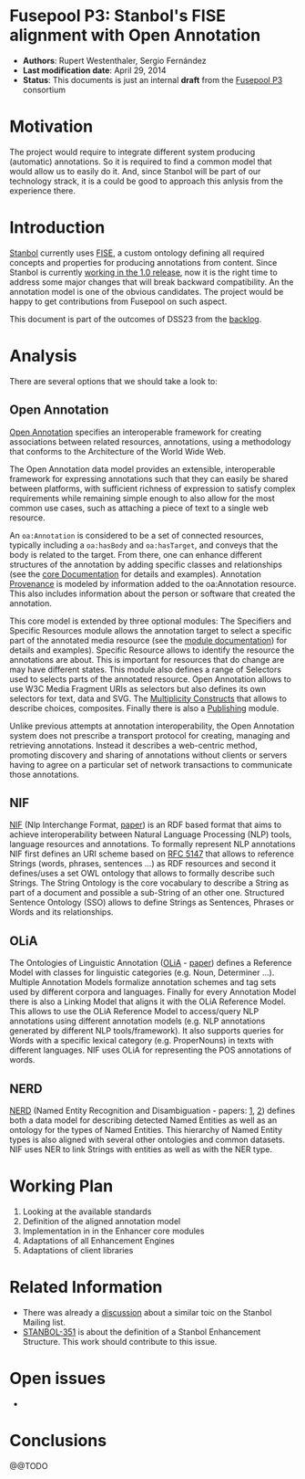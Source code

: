 # Fusepool P3: Stanbol's FISE alignment with Open Annotation

* **Authors**: Rupert Westenthaler, Sergio Fernández
* **Last modification date**: April 29, 2014
* **Status**: This documents is just an internal **draft** from the [Fusepool P3](http://www.fusepool.eu/p3) consortium

# Motivation

The project would require to integrate different system producing (automatic) annotations.
So it is required to find a common model that would allow us to easily do it. And, since Stanbol 
will be part of our technology strack, it is a could be good to approach this anlysis from
the experience there.

# Introduction

[Stanbol](http://stanbol.apache.org) currently uses 
[FISE](http://stanbol.apache.org/docs/trunk/components/enhancer/enhancementstructure),
a custom ontology defining all required concepts and properties for producing annotations
from content. Since Stanbol is currently [working in the 1.0 release](http://markmail.org/message/6dwwkwv7elmo6454),
now it is the right time to address some major changes that will break backward compatibility. 
An the annotation model is one of the obvious candidates. The project would be happy to get
contributions from Fusepool on such aspect.

This document is part of the outcomes of DSS23 from the [backlog](https://easybacklog.com/accounts/4748/backlogs/54217).

# Analysis

There are several options that we should take a look to:

## Open Annotation

[Open Annotation](http://www.openannotation.org/spec/core/) specifies an interoperable 
framework for creating associations between related resources, annotations, using a 
methodology that conforms to the Architecture of the World Wide Web. 

The Open Annotation data model provides an extensible, interoperable framework for expressing annotations such that they can easily be shared between platforms, with sufficient richness of expression to satisfy complex requirements while remaining simple enough to also allow for the most common use cases, such as attaching a piece of text to a single web resource.

An `oa:Annotation` is considered to be a set of connected resources, typically including a `oa:hasBody` and `oa:hasTarget`, and conveys that the body is related to the target. From there, one can enhance different structures of the annotation by adding specific classes and relationships (see the [core Documentation](http://www.openannotation.org/spec/core/core.html) for details and examples). Annotation [Provenance](http://www.openannotation.org/spec/core/core.html#Provenance) is modeled by information added to the oa:Annotation resource. This also includes information about the person or software that created the annotation.

This core model is extended by three optional modules: The Specifiers and Specific Resources module allows the annotation target to select a specific part of the annotated media resource (see the [module documentation](http://www.openannotation.org/spec/core/specific.html)) for details and examples). Specific Resource allows to identify the resource the annotations are about. This is important for resources that do change are may have different states. This module also defines a range of Selectors used to selects parts of the annotated resource. Open Annotation allows to use W3C Media Fragment URIs as selectors but also defines its own selectors for text, data and SVG. The [Multiplicity Constructs](http://www.openannotation.org/spec/core/multiplicity.html) that allows to describe choices, composites. Finally there is also a [Publishing](http://www.openannotation.org/spec/core/publishing.html) module.

Unlike previous attempts at annotation interoperability, the Open Annotation system does not prescribe a transport protocol for creating, managing and retrieving annotations. Instead it describes a web-centric method, promoting discovery and sharing of annotations without clients or servers having to agree on a particular set of network transactions to communicate those annotations.

## NIF

[NIF](http://nlp2rdf.org/nif-1-0) (Nlp Interchange Format, [paper](http://svn.aksw.org/papers/2013/ISWC_NIF/public.pdf)) is an RDF based format that aims to achieve interoperability between Natural Language Processing (NLP) tools, language resources and annotations. To formally represent NLP annotations NIF first defines an URI scheme based on [RFC 5147](http://tools.ietf.org/html/rfc5147) that allows to reference Strings (words, phrases, sentences ...) as RDF resources and second it defines/uses a set OWL ontology that allows to formally describe such Strings.
The String Ontology is the core vocabulary to describe a String as part of a document and possible a sub-String of an other one. Structured Sentence Ontology (SSO) allows to define Strings as Sentences, Phrases or Words and its relationships.

## OLiA

The Ontologies of Linguistic Annotation ([OLiA](http://purl.org/olia) - [paper](http://www.semantic-web-journal.net/system/files/swj518.pdf)) defines a Reference Model with classes for linguistic categories (e.g. Noun, Determiner ...). Multiple Annotation Models formalize annotation schemes and tag sets used by different corpora and languages. Finally for every Annotation Model there is also a Linking Model that aligns it with the OLiA Reference Model. This allows to use the OLiA Reference Model to access/query NLP annotations using different annotation models (e.g. NLP annotations generated by different NLP tools/framework). It also supports queries for Words with a specific lexical category (e.g. ProperNouns) in texts with different languages. NIF uses OLiA for representing the POS annotations of words.

## NERD

[NERD](http://nerd.eurecom.fr/ontology/) (Named Entity Recognition and Disambiguation - papers: [1](http://nerd.eurecom.fr/ui/paper/Rizzo_Troncy-eacl2012demo.pdf), [2](http://events.linkeddata.org/ldow2012/papers/ldow2012-paper-02.pdf)) defines both a data model for describing detected Named Entities as well as an ontology for the types of Named Entities. This hierarchy of Named Entity types is also aligned with several other ontologies and common datasets. NIF uses NER to link Strings with entities as well as with the NER type.

# Working Plan

1. Looking at the available standards
2. Definition of the aligned annotation model
3. Implementation in in the Enhancer core modules
4. Adaptations of all Enhancement Engines
5. Adaptations of client libraries

# Related Information

* There was already a [discussion](http://markmail.org/message/mwnsz7lznq3g77el) about a similar toic on the Stanbol Mailing list.
* [STANBOL-351](https://issues.apache.org/jira/browse/STANBOL-351) is about the definition of a Stanbol Enhancement Structure. This work should contribute to this issue.

# Open issues

* 

# Conclusions

@@TODO

